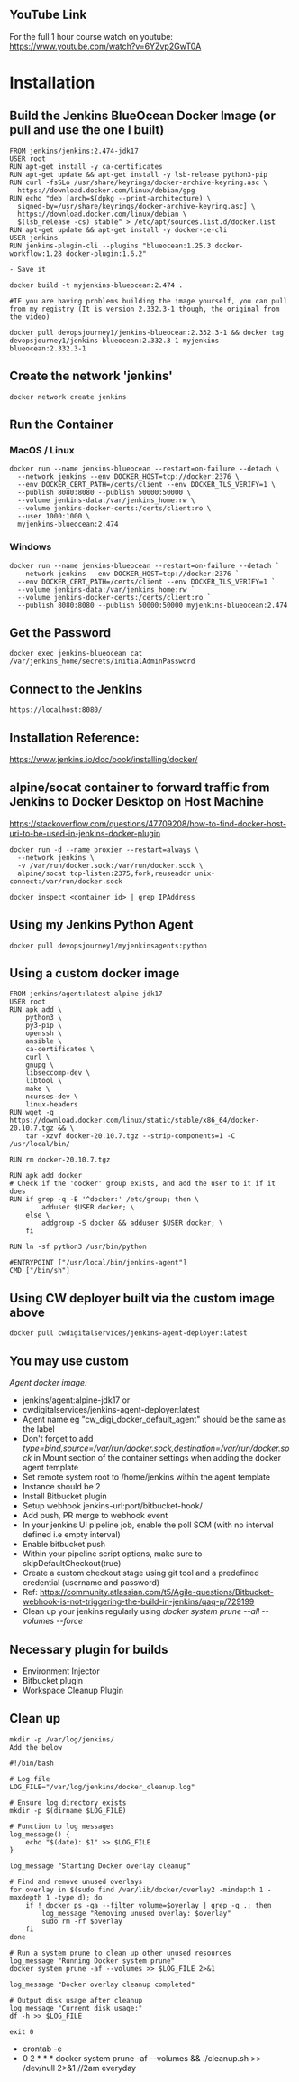 
## YouTube Link
For the full 1 hour course watch on youtube:
https://www.youtube.com/watch?v=6YZvp2GwT0A

# Installation
## Build the Jenkins BlueOcean Docker Image (or pull and use the one I built)
```
FROM jenkins/jenkins:2.474-jdk17
USER root
RUN apt-get install -y ca-certificates
RUN apt-get update && apt-get install -y lsb-release python3-pip
RUN curl -fsSLo /usr/share/keyrings/docker-archive-keyring.asc \
  https://download.docker.com/linux/debian/gpg
RUN echo "deb [arch=$(dpkg --print-architecture) \
  signed-by=/usr/share/keyrings/docker-archive-keyring.asc] \
  https://download.docker.com/linux/debian \
  $(lsb_release -cs) stable" > /etc/apt/sources.list.d/docker.list
RUN apt-get update && apt-get install -y docker-ce-cli
USER jenkins
RUN jenkins-plugin-cli --plugins "blueocean:1.25.3 docker-workflow:1.28 docker-plugin:1.6.2"

- Save it

docker build -t myjenkins-blueocean:2.474 .

#IF you are having problems building the image yourself, you can pull from my registry (It is version 2.332.3-1 though, the original from the video)

docker pull devopsjourney1/jenkins-blueocean:2.332.3-1 && docker tag devopsjourney1/jenkins-blueocean:2.332.3-1 myjenkins-blueocean:2.332.3-1
```

## Create the network 'jenkins'
```
docker network create jenkins
```

## Run the Container
### MacOS / Linux
```
docker run --name jenkins-blueocean --restart=on-failure --detach \
  --network jenkins --env DOCKER_HOST=tcp://docker:2376 \
  --env DOCKER_CERT_PATH=/certs/client --env DOCKER_TLS_VERIFY=1 \
  --publish 8080:8080 --publish 50000:50000 \
  --volume jenkins-data:/var/jenkins_home:rw \
  --volume jenkins-docker-certs:/certs/client:ro \
  --user 1000:1000 \
  myjenkins-blueocean:2.474
```

### Windows
```
docker run --name jenkins-blueocean --restart=on-failure --detach `
  --network jenkins --env DOCKER_HOST=tcp://docker:2376 `
  --env DOCKER_CERT_PATH=/certs/client --env DOCKER_TLS_VERIFY=1 `
  --volume jenkins-data:/var/jenkins_home:rw `
  --volume jenkins-docker-certs:/certs/client:ro `
  --publish 8080:8080 --publish 50000:50000 myjenkins-blueocean:2.474
```


## Get the Password
```
docker exec jenkins-blueocean cat /var/jenkins_home/secrets/initialAdminPassword
```

## Connect to the Jenkins
```
https://localhost:8080/
```

## Installation Reference:
https://www.jenkins.io/doc/book/installing/docker/


## alpine/socat container to forward traffic from Jenkins to Docker Desktop on Host Machine

https://stackoverflow.com/questions/47709208/how-to-find-docker-host-uri-to-be-used-in-jenkins-docker-plugin
```
docker run -d --name proxier --restart=always \
  --network jenkins \
  -v /var/run/docker.sock:/var/run/docker.sock \
  alpine/socat tcp-listen:2375,fork,reuseaddr unix-connect:/var/run/docker.sock

docker inspect <container_id> | grep IPAddress
```

## Using my Jenkins Python Agent
```
docker pull devopsjourney1/myjenkinsagents:python
```

## Using a custom docker image
```
FROM jenkins/agent:latest-alpine-jdk17
USER root
RUN apk add \
    python3 \
    py3-pip \
    openssh \
    ansible \
    ca-certificates \
    curl \
    gnupg \
    libseccomp-dev \
    libtool \
    make \
    ncurses-dev \
    linux-headers
RUN wget -q https://download.docker.com/linux/static/stable/x86_64/docker-20.10.7.tgz && \
    tar -xzvf docker-20.10.7.tgz --strip-components=1 -C /usr/local/bin/ 

RUN rm docker-20.10.7.tgz

RUN apk add docker
# Check if the 'docker' group exists, and add the user to it if it does
RUN if grep -q -E '^docker:' /etc/group; then \
        adduser $USER docker; \
    else \
        addgroup -S docker && adduser $USER docker; \
    fi

RUN ln -sf python3 /usr/bin/python

#ENTRYPOINT ["/usr/local/bin/jenkins-agent"]
CMD ["/bin/sh"]
```

## Using CW deployer built via the custom image above
```
docker pull cwdigitalservices/jenkins-agent-deployer:latest
```

## You may use custom
*Agent docker image:* 
- jenkins/agent:alpine-jdk17 or
- cwdigitalservices/jenkins-agent-deployer:latest
- Agent name eg "cw_digi_docker_default_agent" should be the same as the label
- Don't forget to add *type=bind,source=/var/run/docker.sock,destination=/var/run/docker.sock* in Mount section of the container settings when adding the docker agent template
- Set remote system root to /home/jenkins within the agent template
- Instance should be 2
- Install Bitbucket plugin
- Setup webhook jenkins-url:port/bitbucket-hook/
- Add push, PR merge to webhook event
- In your jenkins UI pipeline job, enable the poll SCM (with no interval defined i.e empty interval)
- Enable bitbucket push
- Within your pipeline script options, make sure to skipDefaultCheckout(true)
- Create a custom checkout stage using git tool and a predefined credential (username and password)
- Ref: https://community.atlassian.com/t5/Agile-questions/Bitbucket-webhook-is-not-triggering-the-build-in-jenkins/qaq-p/729199
- Clean up your jenkins regularly using *docker system prune --all --volumes --force*

## Necessary plugin for builds
- Environment Injector
- Bitbucket plugin
- Workspace Cleanup Plugin

## Clean up
```
mkdir -p /var/log/jenkins/
Add the below

#!/bin/bash

# Log file
LOG_FILE="/var/log/jenkins/docker_cleanup.log"

# Ensure log directory exists
mkdir -p $(dirname $LOG_FILE)

# Function to log messages
log_message() {
    echo "$(date): $1" >> $LOG_FILE
}

log_message "Starting Docker overlay cleanup"

# Find and remove unused overlays
for overlay in $(sudo find /var/lib/docker/overlay2 -mindepth 1 -maxdepth 1 -type d); do
    if ! docker ps -qa --filter volume=$overlay | grep -q .; then
        log_message "Removing unused overlay: $overlay"
        sudo rm -rf $overlay
    fi
done

# Run a system prune to clean up other unused resources
log_message "Running Docker system prune"
docker system prune -af --volumes >> $LOG_FILE 2>&1

log_message "Docker overlay cleanup completed"

# Output disk usage after cleanup
log_message "Current disk usage:"
df -h >> $LOG_FILE

exit 0
```

- crontab -e
- 0 2 * * * docker system prune -af --volumes && ./cleanup.sh >> /dev/null 2>&1 //2am everyday
